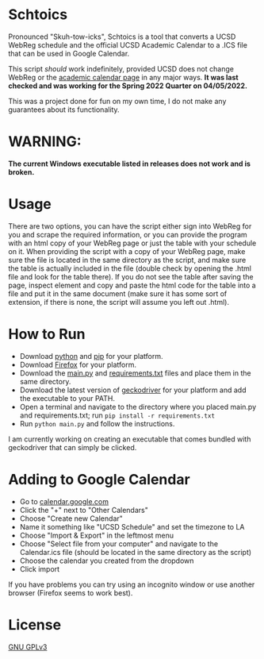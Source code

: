 # Schtoics
Pronounced "Skuh-tow-icks", Schtoics is a tool that converts a UCSD WebReg schedule and the official UCSD Academic Calendar to a .ICS file that can be used in Google Calendar.

This script *should* work indefinitely, provided UCSD does not change WebReg or the [academic calendar page](https://blink.ucsd.edu/instructors/resources/academic/calendars/2020.html) in any major ways. **It was last checked and was working for the Spring 2022 Quarter on 04/05/2022.**

This was a project done for fun on my own time, I do not make any guarantees about its functionality.

# WARNING:

**The current Windows executable listed in releases does not work and is broken.**

# Usage

There are two options, you can have the script either sign into WebReg for you and scrape the required information, or you can provide the program with an html copy of your WebReg page or just the table with your schedule on it. When providing the script with a copy of your WebReg page, make sure the file is located in the same directory as the script, and make sure the table is actually included in the file (double check by opening the .html file and look for the table there). If you do not see the table after saving the page, inspect element and copy and paste the html code for the table into a file and put it in the same document (make sure it has some sort of extension, if there is none, the script will assume you left out .html).

# How to Run

 - Download [python](https://www.python.org/downloads/) and [pip](https://pip.pypa.io/en/stable/installation/) for your platform.
 - Download [Firefox](https://www.mozilla.org/en-US/firefox/new/) for your platform.
 - Download the [main.py](https://github.com/isaiahtx/Schtoics/blob/master/main.py) and [requirements.txt](https://github.com/isaiahtx/Schtoics/blob/master/requirements.txt) files and place them in the same directory.
 - Download the latest version of [geckodriver](https://github.com/mozilla/geckodriver/releases) for your platform and add the executable to your PATH.
 - Open a terminal and navigate to the directory where you placed main.py and requirements.txt; run `pip install -r requirements.txt`
 - Run `python main.py` and follow the instructions.

I am currently working on creating an executable that comes bundled with geckodriver that can simply be clicked.

# Adding to Google Calendar
* Go to [calendar.google.com](https://calendar.google.com/)
* Click the "+" next to "Other Calendars"
* Choose "Create new Calendar"
* Name it something like "UCSD Schedule" and set the timezone to LA
* Choose "Import & Export" in the leftmost menu
* Choose "Select file from your computer" and navigate to the Calendar.ics file (should be located in the same directory as the script)
* Choose the calendar you created from the dropdown
* Click import

If you have problems you can try using an incognito window or use another browser (Firefox seems to work best).

# License
[GNU GPLv3](https://choosealicense.com/licenses/gpl-3.0/)
